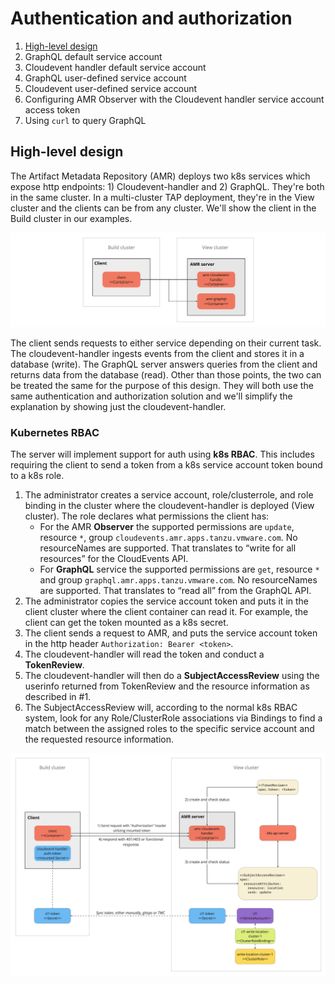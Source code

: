 # Authentication and authorization

1. [High-level design](#high-level-design)
1. GraphQL default service account
1. Cloudevent handler default service account
1. GraphQL user-defined service account
1. Cloudevent user-defined service account
1. Configuring AMR Observer with the Cloudevent handler service account access token
1. Using `curl` to query GraphQL


## High-level design

The Artifact Metadata Repository (AMR) deploys two k8s services which expose http endpoints: 1) Cloudevent-handler and 2) GraphQL. They're both in the same cluster. In a multi-cluster TAP deployment, they're in the View cluster and the clients can be from any cluster. We'll show the client in the Build cluster in our examples.

![Diagram of the AMR package and components](../images/package-components.jpg)

The client sends requests to either service depending on their current task. The cloudevent-handler ingests events from the client and stores it in a database (write). The GraphQL server answers queries from the client and returns data from the database (read). Other than those points, the two can be treated the same for the purpose of this design. They will both use the same authentication and authorization solution and we'll simplify the explanation by showing just the cloudevent-handler.

### Kubernetes RBAC

The server will implement support for auth using **k8s RBAC**. This includes requiring the client to send a token from a k8s service account token bound to a k8s role.

1. The administrator creates a service account, role/clusterrole, and role binding in the cluster where the cloudevent-handler is deployed (View cluster). The role declares what permissions the client has: 
   * For the AMR **Observer** the supported permissions are `update`, resource `*`, group `cloudevents.amr.apps.tanzu.vmware.com`. No resourceNames are supported. That translates to “write for all resources” for the CloudEvents API.
   * For **GraphQL** service the supported permissions are `get`, resource `*` and group `graphql.amr.apps.tanzu.vmware.com`. No resourceNames are supported. That translates to “read all” from the GraphQL API.
1. The administrator copies the service account token and puts it in the client cluster where the client container can read it. For example, the client can get the token mounted as a k8s secret.
1. The client sends a request to AMR, and puts the service account token in the http header `Authorization: Bearer <token>`.
1. The cloudevent-handler will read the token and conduct a **TokenReview**.
1. The cloudevent-handler will then do a **SubjectAccessReview** using the userinfo returned from TokenReview and the resource information as described in #1.
1. The SubjectAccessReview will, according to the normal k8s RBAC system, look for any Role/ClusterRole associations via Bindings to find a match between the assigned roles to the specific service account and the requested resource information. 

![AMR auth architecdture](../images/auth-architecture.jpg)
